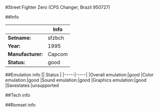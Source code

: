 #Street Fighter Zero (CPS Changer, Brazil 950727)

##Info

||Info|
|-----|-----|
|**Setname:**|sfzbch
|**Year:**|1995
|**Manufacturer:**|Capcom
|**Status:**|good

##Emulation info
|| Status |
|-----|-----|
|Overall emulation:|good
|Color emulation:|good
|Sound emulation:|good
|Graphics emulation:|good
|Savestates:|unsupported

##Tech info

##Romset info

<!--- START OF EDITED COMMENT DO NOT TOUCH TEXT ABOVE-->
